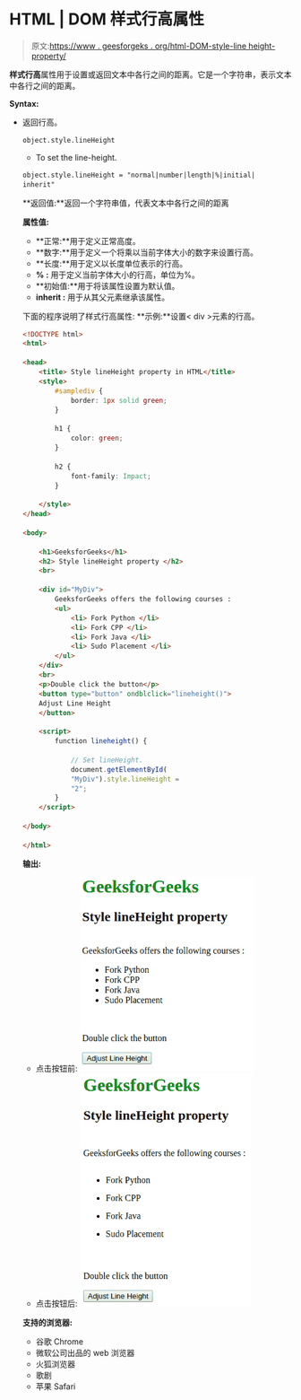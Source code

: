 # HTML | DOM 样式行高属性

> 原文:[https://www . geesforgeks . org/html-DOM-style-line height-property/](https://www.geeksforgeeks.org/html-dom-style-lineheight-property/)

**样式行高**属性用于设置或返回文本中各行之间的距离。它是一个字符串，表示文本中各行之间的距离。

**Syntax:**

*   返回行高。

    ```html
    object.style.lineHeight
    ```

    *   To set the line-height.

    ```html
    object.style.lineHeight = "normal|number|length|%|initial|
    inherit"
    ```

    **返回值:**返回一个字符串值，代表文本中各行之间的距离

    **属性值:**

    *   **正常:**用于定义正常高度。
    *   **数字:**用于定义一个将乘以当前字体大小的数字来设置行高。
    *   **长度:**用于定义以长度单位表示的行高。
    *   **% :** 用于定义当前字体大小的行高，单位为%。
    *   **初始值:**用于将该属性设置为默认值。
    *   **inherit :** 用于从其父元素继承该属性。

    下面的程序说明了样式行高属性:
    **示例:**设置< div >元素的行高。

    ```html
    <!DOCTYPE html>
    <html>

    <head>
        <title> Style lineHeight property in HTML</title>
        <style>
            #samplediv {
                border: 1px solid green;
            }

            h1 {
                color: green;
            }

            h2 {
                font-family: Impact;
            }

        </style>
    </head>

    <body>

        <h1>GeeksforGeeks</h1>
        <h2> Style lineHeight property </h2>
        <br>

        <div id="MyDiv">
            GeeksforGeeks offers the following courses :
            <ul>
                <li> Fork Python </li>
                <li> Fork CPP </li>
                <li> Fork Java </li>
                <li> Sudo Placement </li>
            </ul>
        </div>
        <br>
        <p>Double click the button</p>
        <button type="button" ondblclick="lineheight()">
        Adjust Line Height
        </button>

        <script>
            function lineheight() {

                // Set lineHeight.
                document.getElementById(
                "MyDiv").style.lineHeight = 
                "2";
            }
        </script>

    </body>

    </html>                    
    ```

    **输出:**

    *   点击按钮前:
        ![](img/09f390e2cda5ab0eeec46edeee0b584d.png)
    *   点击按钮后:
        ![](img/9935c05bde38732bd924383b1b78a541.png)

    **支持的浏览器:**

    *   谷歌 Chrome
    *   微软公司出品的 web 浏览器
    *   火狐浏览器
    *   歌剧
    *   苹果 Safari